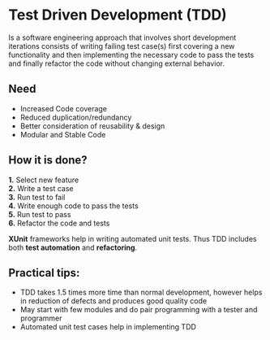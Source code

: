 # Test Driven Development (TDD)
Is a software engineering approach that involves short development iterations consists of writing failing test case(s) first covering a new functionality and then implementing the necessary code to pass the tests and finally refactor the code without changing external behavior. 

## Need
* Increased Code coverage
* Reduced duplication/redundancy
* Better consideration of reusability & design
* Modular and Stable Code

## How it is done?
**1.** Select new feature<br>
**2.** Write a test case<br>
**3.** Run test to fail<br>
**4.** Write enough code to pass the tests<br>
**5.** Run test to pass<br>
**6.** Refactor the code and tests<br>

**XUnit** frameworks help in writing automated unit tests. Thus TDD includes both **test automation** and **refactoring**.

## Practical tips:
* TDD takes 1.5 times more time than normal development, however helps in reduction of defects and produces good quality code
* May start with few modules and do pair programming with a tester and programmer
* Automated unit test cases help in implementing TDD




